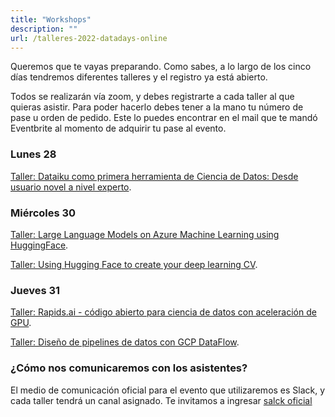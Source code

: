 ```yaml
---
title: "Workshops"
description: ""
url: /talleres-2022-datadays-online
---
```


Queremos que te vayas preparando. Como sabes, a lo largo de los cinco días tendremos diferentes talleres y el registro ya está abierto.

Todos se realizarán vía zoom, y debes registrarte a cada taller al que quieras asistir. 
Para poder hacerlo debes tener a la mano tu número de pase u orden de pedido. 
Este lo puedes encontrar en el mail que te mandó Eventbrite al momento de adquirir tu pase al evento.


### Lunes 28

[Taller: Dataiku como primera herramienta de Ciencia de Datos: Desde usuario novel a nivel experto](https://us02web.zoom.us/webinar/register/WN_6ufH6pT_Rh-5YOOqMcsbHQ).


### Miércoles 30

[Taller: Large Language Models on Azure Machine Learning using HuggingFace](https://us02web.zoom.us/webinar/register/WN_f_kY5It5TTydQl9--TyW6Q).

[Taller: Using Hugging Face to create your deep learning CV](https://us02web.zoom.us/webinar/register/WN_-sMMy0m7RdmXcjhsRY36EA).



### Jueves 31


[Taller: Rapids.ai - código abierto para ciencia de datos con aceleración de GPU](https://us02web.zoom.us/webinar/register/WN_6inbqopFTfqLyfo_4HJsAA).

[Taller: Diseño de pipelines de datos con GCP DataFlow](https://us02web.zoom.us/webinar/register/WN_HYemEu2lR_W5POIzsbOCUw).


### ¿Cómo nos comunicaremos con los asistentes?

El medio de comunicación oficial para el evento que utilizaremos es Slack, y cada taller tendrá un canal asignado. Te invitamos a ingresar [salck oficial](https://join.slack.com/t/datadaysvirtual/shared_invite/zt-1316gsh8g-hhgPBdkkhJ5TFsbNLhVjJQ)




